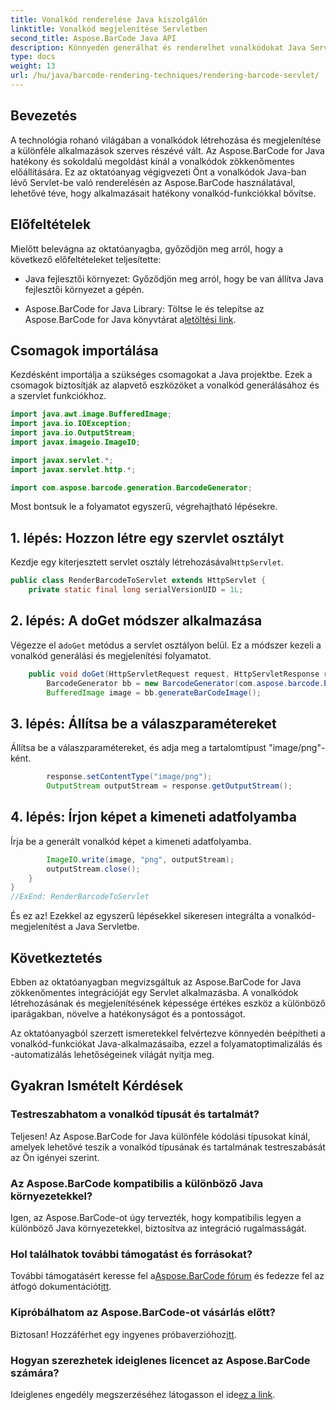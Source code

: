 ```yaml
---
title: Vonalkód renderelése Java kiszolgálón
linktitle: Vonalkód megjelenítése Servletben
second_title: Aspose.BarCode Java API
description: Könnyedén generálhat és renderelhet vonalkódokat Java Servletekben az Aspose.BarCode segítségével. Típusok testreszabása, egyszerű integráció. Fedezze fel a lehetőségeket!
type: docs
weight: 13
url: /hu/java/barcode-rendering-techniques/rendering-barcode-servlet/
---
```


## Bevezetés

A technológia rohanó világában a vonalkódok létrehozása és megjelenítése a különféle alkalmazások szerves részévé vált. Az Aspose.BarCode for Java hatékony és sokoldalú megoldást kínál a vonalkódok zökkenőmentes előállítására. Ez az oktatóanyag végigvezeti Önt a vonalkódok Java-ban lévő Servlet-be való renderelésén az Aspose.BarCode használatával, lehetővé téve, hogy alkalmazásait hatékony vonalkód-funkciókkal bővítse.

## Előfeltételek

Mielőtt belevágna az oktatóanyagba, győződjön meg arról, hogy a következő előfeltételeket teljesítette:

- Java fejlesztői környezet: Győződjön meg arról, hogy be van állítva Java fejlesztői környezet a gépén.

-  Aspose.BarCode for Java Library: Töltse le és telepítse az Aspose.BarCode for Java könyvtárat a[letöltési link](https://releases.aspose.com/barcode/java/).

## Csomagok importálása

Kezdésként importálja a szükséges csomagokat a Java projektbe. Ezek a csomagok biztosítják az alapvető eszközöket a vonalkód generálásához és a szervlet funkciókhoz.

```java
import java.awt.image.BufferedImage;
import java.io.IOException;
import java.io.OutputStream;
import javax.imageio.ImageIO;

import javax.servlet.*;
import javax.servlet.http.*;

import com.aspose.barcode.generation.BarcodeGenerator;
```

Most bontsuk le a folyamatot egyszerű, végrehajtható lépésekre.

## 1. lépés: Hozzon létre egy szervlet osztályt

 Kezdje egy kiterjesztett servlet osztály létrehozásával`HttpServlet`.

```java
public class RenderBarcodeToServlet extends HttpServlet {
    private static final long serialVersionUID = 1L;
```

## 2. lépés: A doGet módszer alkalmazása

 Végezze el a`doGet` metódus a servlet osztályon belül. Ez a módszer kezeli a vonalkód generálási és megjelenítési folyamatot.

```java
    public void doGet(HttpServletRequest request, HttpServletResponse response) throws IOException, ServletException {
        BarcodeGenerator bb = new BarcodeGenerator(com.aspose.barcode.EncodeTypes.CODE_128, "1234567");
        BufferedImage image = bb.generateBarCodeImage();
```

## 3. lépés: Állítsa be a válaszparamétereket

Állítsa be a válaszparamétereket, és adja meg a tartalomtípust "image/png"-ként.

```java
        response.setContentType("image/png");
        OutputStream outputStream = response.getOutputStream();
```

## 4. lépés: Írjon képet a kimeneti adatfolyamba

Írja be a generált vonalkód képet a kimeneti adatfolyamba.

```java
        ImageIO.write(image, "png", outputStream);
        outputStream.close();
    }
}
//ExEnd: RenderBarcodeToServlet
```

És ez az! Ezekkel az egyszerű lépésekkel sikeresen integrálta a vonalkód-megjelenítést a Java Servletbe.

## Következtetés

Ebben az oktatóanyagban megvizsgáltuk az Aspose.BarCode for Java zökkenőmentes integrációját egy Servlet alkalmazásba. A vonalkódok létrehozásának és megjelenítésének képessége értékes eszköz a különböző iparágakban, növelve a hatékonyságot és a pontosságot.

Az oktatóanyagból szerzett ismeretekkel felvértezve könnyedén beépítheti a vonalkód-funkciókat Java-alkalmazásaiba, ezzel a folyamatoptimalizálás és -automatizálás lehetőségeinek világát nyitja meg.

## Gyakran Ismételt Kérdések

### Testreszabhatom a vonalkód típusát és tartalmát?
Teljesen! Az Aspose.BarCode for Java különféle kódolási típusokat kínál, amelyek lehetővé teszik a vonalkód típusának és tartalmának testreszabását az Ön igényei szerint.

### Az Aspose.BarCode kompatibilis a különböző Java környezetekkel?
Igen, az Aspose.BarCode-ot úgy tervezték, hogy kompatibilis legyen a különböző Java környezetekkel, biztosítva az integráció rugalmasságát.

### Hol találhatok további támogatást és forrásokat?
 További támogatásért keresse fel a[Aspose.BarCode fórum](https://forum.aspose.com/c/barcode/13) és fedezze fel az átfogó dokumentációt[itt](https://reference.aspose.com/barcode/java/).

### Kipróbálhatom az Aspose.BarCode-ot vásárlás előtt?
Biztosan! Hozzáférhet egy ingyenes próbaverzióhoz[itt](https://releases.aspose.com/).

### Hogyan szerezhetek ideiglenes licencet az Aspose.BarCode számára?
 Ideiglenes engedély megszerzéséhez látogasson el ide[ez a link](https://purchase.aspose.com/temporary-license/).